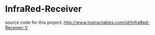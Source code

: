 # InfraRed-Receiver
source code for this project: http://www.instructables.com/id/InfraRed-Receiver-1/
